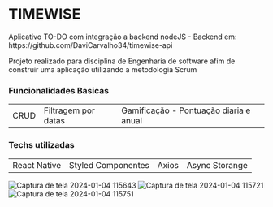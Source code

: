 <H1>TIMEWISE</H1>

<p>Aplicativo TO-DO com integração a backend nodeJS - Backend em: https://github.com/DaviCarvalho34/timewise-api </p>
<p>Projeto realizado para disciplina de Engenharia de software afim de construir uma aplicação utilizando a metodologia Scrum</p>
<H3>Funcionalidades Basicas</H3>
<table>
<tr>
  <td>CRUD</td>
  <td>Filtragem por datas</td>
  <td>Gamificação - Pontuação diaria e anual</td>
</tr>
</table>

<H3>Techs utilizadas</H3>
<table>
<tr>
  <td>React Native</td>
  <td>Styled Componentes</td>
  <td>Axios</td>
  <td>Async Storange</td>
</tr>
</table>

![Captura de tela 2024-01-04 115643](https://github.com/olDanielS/timeWise/assets/100968485/de6a840b-27a6-4522-834a-1590dc567493)
![Captura de tela 2024-01-04 115721](https://github.com/olDanielS/timeWise/assets/100968485/d3b40669-b998-484b-b4d7-b9369c667729)
![Captura de tela 2024-01-04 115751](https://github.com/olDanielS/timeWise/assets/100968485/c2b32905-5822-42ea-8ca3-2695713461e7)
